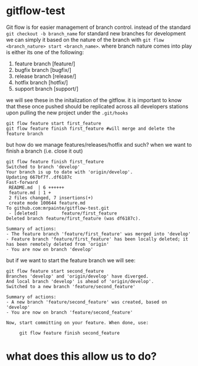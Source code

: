 # gitflow-test

Git flow is for easier management of branch control. instead of the standard 
```git checkout -b branch_name``` for standard new branches for development we can simply it based on the nature of the branch with ```git flow <branch_nature> start <branch_name>```. where branch nature comes into play is either its one of the following:

1. feature branch [feature/]
1. bugfix branch  [bugfix/]
1. release branch [release/]
1. hotfix branch  [hotfix/]
1. support branch [support/]

we will see these in the initalization of the gitflow. it is important to know that these once pushed should be replicated across all developers stations upon pulling the new project under the ```.git/hooks```


```
git flow feature start first_feature
git flow feature finish first_feature #will merge and delete the feature branch
```
but how do we manage features/releases/hotfix and such?
when we want to finish a branch (i.e. close it out)
``` 
git flow feature finish first_feature
Switched to branch 'develop'
Your branch is up to date with 'origin/develop'.
Updating 667bf7f..df6187c
Fast-forward
 README.md  | 6 ++++++
 feature.md | 1 +
 2 files changed, 7 insertions(+)
 create mode 100644 feature.md
To github.com:mrpainte/gitflow-test.git
 - [deleted]         feature/first_feature
Deleted branch feature/first_feature (was df6187c).

Summary of actions:
- The feature branch 'feature/first_feature' was merged into 'develop'
- Feature branch 'feature/first_feature' has been locally deleted; it has been remotely deleted from 'origin'
- You are now on branch 'develop'
```
but if we want to start the feature branch we will see:
```
git flow feature start second_feature
Branches 'develop' and 'origin/develop' have diverged.
And local branch 'develop' is ahead of 'origin/develop'.
Switched to a new branch 'feature/second_feature'

Summary of actions:
- A new branch 'feature/second_feature' was created, based on 'develop'
- You are now on branch 'feature/second_feature'

Now, start committing on your feature. When done, use:

     git flow feature finish second_feature
```
# what does this allow us to do?
